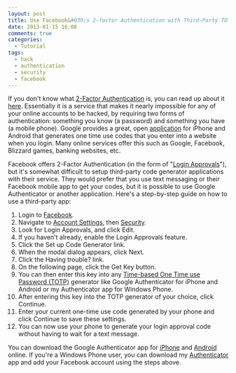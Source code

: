 ```yaml
---
layout: post
title: Use Facebook&#039;s 2-factor Authentication with Third-Party TOTP Generators
date: 2013-01-15 16:08
comments: true
categories:
  - Tutorial
tags:
  - hack
  - authentication
  - security
  - facebook
---
```

If you don't know what <a href="http://en.wikipedia.org/wiki/Two_factor_authentication" target="_blank">2-Factor Authentication</a> is, you can read up about it <a href="http://support.google.com/accounts/bin/answer.py?hl=en&amp;answer=180744" target="_blank">here</a>. Essentially it is a service that makes it nearly impossible for any of your online accounts to be hacked, by requiring two forms of authentication: something you know (a password) and something you have (a mobile phone). Google provides a great, open <a href="https://play.google.com/store/apps/details?id=com.google.android.apps.authenticator2&amp;hl=en" target="_blank">application</a> for iPhone and Android that generates one time use codes that you enter into a website when you login. Many online services offer this such as Google, Facebook, Blizzard games, banking websites, etc.

Facebook offers 2-Factor Authentication (in the form of "<a href="https://www.facebook.com/note.php?note_id=10150172618258920" target="_blank">Login Approvals</a>"), but it's somewhat difficult to setup third-party code generator applications with their service. They would prefer that you use text messaging or their Facebook mobile app to get your codes, but it is possible to use Google Authenticator or another application. Here's a step-by-step guide on how to use a third-party app:

1. Login to <a href="https://www.facebook.com/" target="_blank">Facebook</a>.
2. Navigate to <a href="https://www.facebook.com/settings?ref=mb" target="_blank">Account Settings</a>, then <a href="https://www.facebook.com/settings?tab=security" target="_blank">Security</a>.
3. Look for Login Approvals, and click Edit.
4. If you haven't already, enable the Login Approvals feature.
5. Click the Set up Code Generator link.
6. When the modal dialog appears, click Next.
7. Click the Having trouble? link.
8. On the following page, click the Get Key button.
9. You can then enter this key into any <a href="http://en.wikipedia.org/wiki/Time-based_One-time_Password_Algorithm" target="_blank">Time-based One Time use Password (TOTP)</a> generator like Google Authenticator for iPhone and Android or my Authenticator app for Windows Phone.
10. After entering this key into the TOTP generator of your choice, click Continue.
11. Enter your current one-time use code generated by your phone and click Continue to save these settings.
12. You can now use your phone to generate your login approval code without having to wait for a text message.

You can download the Google Authenticator app for <a href="https://itunes.apple.com/us/app/google-authenticator/id388497605?mt=8" target="_blank">iPhone</a> and <a href="https://play.google.com/store/apps/details?id=com.google.android.apps.authenticator2&amp;hl=en" target="_blank">Android</a> online. If you're a Windows Phone user, you can download my <a href="http://www.windowsphone.com/en-us/store/app/authenticator/82c12390-0176-43de-916e-5613d17f61a0" target="_blank">Authenticator</a> app and add your Facebook account using the steps above.
